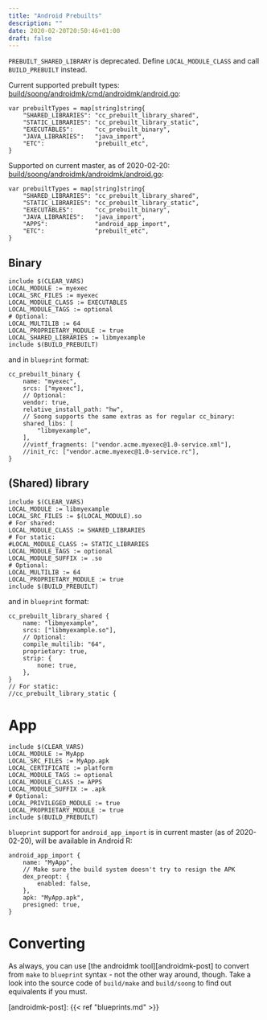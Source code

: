 ```yaml
---
title: "Android Prebuilts"
description: ""
date: 2020-02-20T20:50:46+01:00
draft: false
---
```


`PREBUILT_SHARED_LIBRARY` is deprecated. Define `LOCAL_MODULE_CLASS` and call
`BUILD_PREBUILT` instead.

Current supported prebuilt types:  
[build/soong/androidmk/cmd/androidmk/android.go][androidmk-q]:
```
var prebuiltTypes = map[string]string{
    "SHARED_LIBRARIES": "cc_prebuilt_library_shared",
    "STATIC_LIBRARIES": "cc_prebuilt_library_static",
    "EXECUTABLES":      "cc_prebuilt_binary",
    "JAVA_LIBRARIES":   "java_import",
    "ETC":              "prebuilt_etc",
}
```
Supported on current master, as of 2020-02-20:  
[build/soong/androidmk/androidmk/android.go][androidmk-q]:
```
var prebuiltTypes = map[string]string{
    "SHARED_LIBRARIES": "cc_prebuilt_library_shared",
    "STATIC_LIBRARIES": "cc_prebuilt_library_static",
    "EXECUTABLES":      "cc_prebuilt_binary",
    "JAVA_LIBRARIES":   "java_import",
    "APPS":             "android_app_import",
    "ETC":              "prebuilt_etc",
}
```

## Binary
```
include $(CLEAR_VARS)
LOCAL_MODULE := myexec
LOCAL_SRC_FILES := myexec
LOCAL_MODULE_CLASS := EXECUTABLES
LOCAL_MODULE_TAGS := optional
# Optional:
LOCAL_MULTILIB := 64
LOCAL_PROPRIETARY_MODULE := true
LOCAL_SHARED_LIBRARIES := libmyexample
include $(BUILD_PREBUILT)
```
and in `blueprint` format:
```
cc_prebuilt_binary {
    name: "myexec",
    srcs: ["myexec"],
    // Optional:
    vendor: true,
    relative_install_path: "hw",
    // Soong supports the same extras as for regular cc_binary:
    shared_libs: [
        "libmyexample",
    ],
    //vintf_fragments: ["vendor.acme.myexec@1.0-service.xml"],
    //init_rc: ["vendor.acme.myexec@1.0-service.rc"],
}
```

## (Shared) library
```
include $(CLEAR_VARS)
LOCAL_MODULE := libmyexample
LOCAL_SRC_FILES := $(LOCAL_MODULE).so
# For shared:
LOCAL_MODULE_CLASS := SHARED_LIBRARIES
# For static:
#LOCAL_MODULE_CLASS := STATIC_LIBRARIES
LOCAL_MODULE_TAGS := optional
LOCAL_MODULE_SUFFIX := .so
# Optional:
LOCAL_MULTILIB := 64
LOCAL_PROPRIETARY_MODULE := true
include $(BUILD_PREBUILT)
```
and in `blueprint` format:
```
cc_prebuilt_library_shared {
    name: "libmyexample",
    srcs: ["libmyexample.so"],
    // Optional:
    compile_multilib: "64",
    proprietary: true,
    strip: {
        none: true,
    },
}
// For static:
//cc_prebuilt_library_static {
```

# App
```
include $(CLEAR_VARS)
LOCAL_MODULE := MyApp
LOCAL_SRC_FILES := MyApp.apk
LOCAL_CERTIFICATE := platform
LOCAL_MODULE_TAGS := optional
LOCAL_MODULE_CLASS := APPS
LOCAL_MODULE_SUFFIX := .apk
# Optional:
LOCAL_PRIVILEGED_MODULE := true
LOCAL_PROPRIETARY_MODULE := true
include $(BUILD_PREBUILT)
```
`blueprint` support for `android_app_import` is in current master (as of
2020-02-20), will be available in Android R:
```
android_app_import {
    name: "MyApp",
    // Make sure the build system doesn't try to resign the APK
    dex_preopt: {
        enabled: false,
    },
    apk: "MyApp.apk",
    presigned: true,
}
```

# Converting
As always, you can use [the androidmk tool][androidmk-post] to convert from
`make` to `blueprint` syntax - not the other way around, though. Take a look
into the source code of `build/make` and `build/soong` to find out equivalents
if you must.

[androidmk-q]: https://android.googlesource.com/platform/build/soong/+/refs/tags/android-10.0.0_r29/androidmk/cmd/androidmk/android.go#931
[androidmk-master]: https://android.googlesource.com/platform/build/soong/+/988414c2cf6bfb868df7d402e0bf825d6fd44cc8/androidmk/androidmk/android.go#934
[androidmk-post]: {{< ref "blueprints.md" >}}
